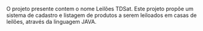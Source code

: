 O projeto presente contem o nome Leilões TDSat. Este projeto propõe um sistema de cadastro e listagem de produtos a serem leiloados em casas de leilões, através da linguagem JAVA.
